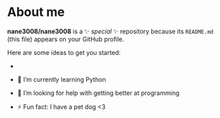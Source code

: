 # About me


**nane3008/nane3008** is a ✨ _special_ ✨ repository because its `README.md` (this file) appears on your GitHub profile.

Here are some ideas to get you started:

-
- 🌱 I’m currently learning Python

- 🤔 I’m looking for help with getting better at programming


- ⚡ Fun fact: I have a pet dog <3


